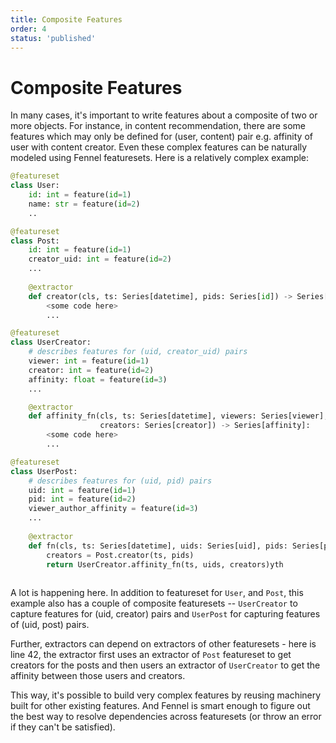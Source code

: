 ```yaml
---
title: Composite Features
order: 4
status: 'published'
---
```


# Composite Features

In many cases, it's important to write features about a composite of two or more objects. For instance, in content recommendation, there are some features which may only be defined for (user, content) pair e.g. affinity of user with content creator. Even these complex features can be naturally modeled using Fennel featuresets. Here is a relatively complex example:

```python
@featureset
class User:
    id: int = feature(id=1)
    name: str = feature(id=2)
    ..

@featureset
class Post:
    id: int = feature(id=1)
    creator_uid: int = feature(id=2)    
    ...
    
    @extractor
    def creator(cls, ts: Series[datetime], pids: Series[id]) -> Series[creator_uid]:
        <some code here>
        ...

@featureset
class UserCreator:
    # describes features for (uid, creator_uid) pairs
    viewer: int = feature(id=1)
    creator: int = feature(id=2)
    affinity: float = feature(id=3)
    ...

    @extractor
    def affinity_fn(cls, ts: Series[datetime], viewers: Series[viewer], 
                    creators: Series[creator]) -> Series[affinity]:
        <some code here>
        ...

@featureset
class UserPost:
    # describes features for (uid, pid) pairs
    uid: int = feature(id=1)
    pid: int = feature(id=2)
    viewer_author_affinity = feature(id=3)
    ...
    
    @extractor
    def fn(cls, ts: Series[datetime], uids: Series[uid], pids: Series[pid]):
        creators = Post.creator(ts, pids)
        return UserCreator.affinity_fn(ts, uids, creators)yth
            
```

A lot is happening here. In addition to featureset for `User`, and `Post`, this example also has a couple of composite featuresets -- `UserCreator` to capture features for (uid, creator) pairs and `UserPost` for capturing features of (uid, post) pairs.&#x20;

Further, extractors can depend on extractors of other featuresets - here is line 42, the extractor first uses an extractor of `Post` featureset to get creators for the posts and then users an extractor of `UserCreator` to get the affinity between those users and creators.&#x20;

This way, it's possible to build very complex features by reusing machinery built for other existing features. And Fennel is smart enough to figure out the best way to resolve dependencies across featuresets (or throw an error if they can't be satisfied).&#x20;
